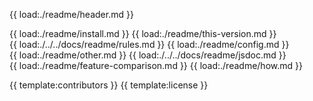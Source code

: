 {{ load:./readme/header.md }}

{{ load:./readme/install.md }}
{{ load:./readme/this-version.md }}
{{ load:./../../docs/readme/rules.md }}
{{ load:./readme/config.md }}
{{ load:./readme/other.md }}
{{ load:./../../docs/readme/jsdoc.md }}
{{ load:./readme/feature-comparison.md }}
{{ load:./readme/how.md }}

{{ template:contributors }}
{{ template:license }}

